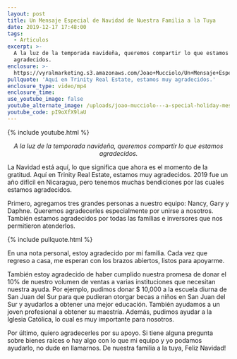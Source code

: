 ```yaml
---
layout: post
title: Un Mensaje Especial de Navidad de Nuestra Familia a la Tuya
date: 2019-12-17 17:48:00
tags:
  - Articulos
excerpt: >-
  A la luz de la temporada navideña, queremos compartir lo que estamos
  agradecidos.
enclosure: >-
  https://vyralmarketing.s3.amazonaws.com/Joao+Mucciolo/Un+Mensaje+Especial+de+Navidad+de+Nuestra+Familia+a+la+Tuya.mp4
pullquote: 'Aquí en Trinity Real Estate, estamos muy agradecidos.'
enclosure_type: video/mp4
enclosure_time:
use_youtube_image: false
youtube_alternate_image: /uploads/joao-mucciolo---a-special-holiday-message-youtube.jpg
youtube_code: pI9oXfX9laU
---
```


{% include youtube.html %}

<p style="text-align:center;"><em>A la luz de la temporada navide&ntilde;a, queremos compartir lo que estamos agradecidos.</em></p>

La Navidad est&aacute; aqu&iacute;, lo que significa que ahora es el momento de la gratitud. Aqu&iacute; en Trinity Real Estate, estamos muy agradecidos. 2019 fue un a&ntilde;o dif&iacute;cil en Nicaragua, pero tenemos muchas bendiciones por las cuales estamos agradecidos.

Primero, agregamos tres grandes personas a nuestro equipo: Nancy, Gary y Daphne. Queremos agradecerles especialmente por unirse a nosotros. Tambi&eacute;n estamos agradecidos por todas las familias e inversores que nos permitieron atenderlos.

{% include pullquote.html %}

En una nota personal, estoy agradecido por mi familia. Cada vez que regreso a casa, me esperan con los brazos abiertos, listos para apoyarme.

Tambi&eacute;n estoy agradecido de haber cumplido nuestra promesa de donar el 10% de nuestro volumen de ventas a varias instituciones que necesitan nuestra ayuda. Por ejemplo, pudimos donar $ 10,000 a la escuela diurna de San Juan del Sur para que pudieran otorgar becas a ni&ntilde;os en San Juan del Sur y ayudarlos a obtener una mejor educaci&oacute;n. Tambi&eacute;n ayudamos a un joven profesional a obtener su maestr&iacute;a. Adem&aacute;s, pudimos ayudar a la Iglesia Cat&oacute;lica, lo cual es muy importante para nosotros.

Por &uacute;ltimo, quiero agradecerles por su apoyo. Si tiene alguna pregunta sobre bienes ra&iacute;ces o hay algo con lo que mi equipo y yo podamos ayudarlo, no dude en llamarnos. De nuestra familia a la tuya, Feliz Navidad\!